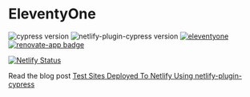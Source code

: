 # EleventyOne
![cypress version](https://img.shields.io/badge/cypress-7.3.0-brightgreen) ![netlify-plugin-cypress version](https://img.shields.io/badge/netlify--plugin--cypress-2.2.0-brightgreen)
[![eleventyone](https://img.shields.io/endpoint?url=https://dashboard.cypress.io/badge/simple/96uuiz/master&style=flat&logo=cypress)](https://dashboard.cypress.io/projects/96uuiz/runs) [![renovate-app badge][renovate-badge]][renovate-app]

[![Netlify Status](https://api.netlify.com/api/v1/badges/8cb19461-435b-4d51-ae22-def6e0b601a8/deploy-status)](https://app.netlify.com/sites/eleventyone-test/deploys)

Read the blog post [Test Sites Deployed To Netlify Using netlify-plugin-cypress](https://glebbahmutov.com/blog/test-netlify/)

[renovate-badge]: https://img.shields.io/badge/renovate-app-blue.svg
[renovate-app]: https://renovateapp.com/
